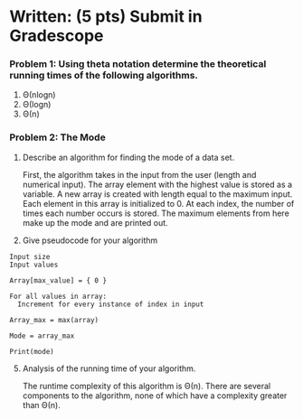 # Written: (5 pts) Submit in Gradescope
### Problem 1: Using theta notation determine the theoretical running times of the following algorithms.
1. Θ(nlogn)
2. Θ(logn)
3. Θ(n)

### Problem 2: The Mode
1. Describe an algorithm for finding the mode of a data set.

      First, the algorithm takes in the input from the user (length and numerical input). The array element with the highest value is stored as a variable. A new array is created with length equal to the maximum input. Each element in this array is initialized to 0. At each index, the number of times each number occurs is stored. The maximum elements from here make up the mode and are printed out.

3. Give pseudocode for your algorithm

```
Input size
Input values

Array[max_value] = { 0 }

For all values in array:
  Increment for every instance of index in input

Array_max = max(array)

Mode = array_max

Print(mode)
```

5. Analysis of the running time of your algorithm.

      The runtime complexity of this algorithm is Θ(n). There are several components to the algorithm, none of which have a complexity greater than Θ(n).
